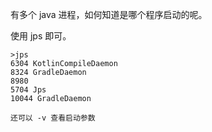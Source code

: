 有多个 java 进程，如何知道是哪个程序启动的呢。

使用 jps 即可。

    >jps
    6304 KotlinCompileDaemon
    8324 GradleDaemon
    8980
    5704 Jps
    10044 GradleDaemon
    
    还可以 -v 查看启动参数